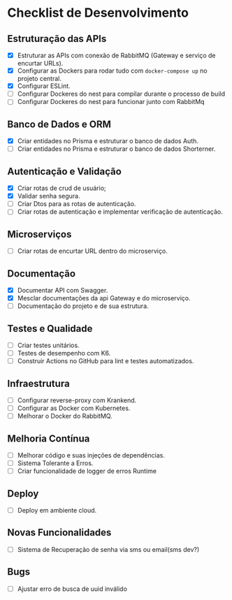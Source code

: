 # Checklist de Desenvolvimento

## Estruturação das APIs
- [X] Estruturar as APIs com conexão de RabbitMQ (Gateway e serviço de encurtar URLs).
- [X] Configurar as Dockers para rodar tudo com `docker-compose up` no projeto central.
- [X] Configurar ESLint.
- [ ] Configurar Dockeres do nest para compilar durante o processo de build
- [ ] Configurar Dockeres do nest para funcionar junto com RabbitMq

## Banco de Dados e ORM
- [X] Criar entidades no Prisma e estruturar o banco de dados Auth.
- [ ] Criar entidades no Prisma e estruturar o banco de dados Shorterner.

## Autenticação e Validação
- [X] Criar rotas de crud de usuário;
- [X] Validar senha segura.
- [ ] Criar Dtos para as rotas de autenticação.
- [ ] Criar rotas de autenticação e implementar verificação de autenticação.

## Microserviços
- [ ] Criar rotas de encurtar URL dentro do microserviço.

## Documentação
- [X] Documentar API com Swagger.
- [X] Mesclar documentações da api Gateway e do microserviço.
- [ ] Documentação do projeto e de sua estrutura.

## Testes e Qualidade
- [ ] Criar testes unitários.
- [ ] Testes de desempenho com K6.
- [ ] Construir Actions no GitHub para lint e testes automatizados.

## Infraestrutura
- [ ] Configurar reverse-proxy com Krankend.
- [ ] Configurar as Docker com Kubernetes.
- [ ] Melhorar o Docker do RabbitMQ.

## Melhoria Contínua
- [ ] Melhorar código e suas injeções de dependências.
- [ ] Sistema Tolerante a Erros.
- [ ] Criar funcionalidade de logger de erros Runtime

## Deploy
- [ ] Deploy em ambiente cloud.

## Novas Funcionalidades
- [ ] Sistema de Recuperação de senha via sms ou email(sms dev?)

## Bugs
- [ ] Ajustar erro de busca de uuid inválido